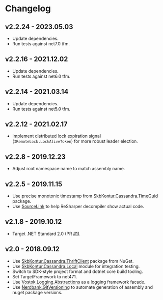 # Changelog

## v2.2.24 - 2023.05.03
- Update dependencies.
- Run tests against net7.0 tfm.

## v2.2.16 - 2021.12.02
- Update dependencies.
- Run tests against net6.0 tfm.

## v2.2.14 - 2021.03.14
- Update dependencies.
- Run tests against net5.0 tfm.

## v2.2.12 - 2021.02.17
- Implement distributed lock expiration signal (`IRemoteLock.LockAliveToken`) for more robust leader election.

## v2.2.8 - 2019.12.23
- Adjust root namespace name to match assembly name.

## v2.2.5 - 2019.11.15
- Use precise monotonic timestamp from [SkbKontur.Cassandra.TimeGuid](https://github.com/skbkontur/cassandra-time-guid) package.
- Use [SourceLink](https://github.com/dotnet/sourcelink) to help ReSharper decompiler show actual code.

## v2.1.8 - 2019.10.12
- Target .NET Standard 2.0 (PR [#1](https://github.com/skbkontur/cassandra-distributed-lock/pull/1)).

## v2.0 - 2018.09.12
- Use [SkbKontur.Cassandra.ThriftClient](https://github.com/skbkontur/cassandra-thrift-client) package from NuGet.
- Use [SkbKontur.Cassandra.Local](https://github.com/skbkontur/cassandra-local) module for integration testing.
- Switch to SDK-style project format and dotnet core build tooling.
- Set TargetFramework to net471.
- Use [Vostok.Logging.Abstractions](https://github.com/vostok/logging.abstractions) as a logging framework facade.
- Use [Nerdbank.GitVersioning](https://github.com/AArnott/Nerdbank.GitVersioning) to automate generation of assembly 
  and nuget package versions.
